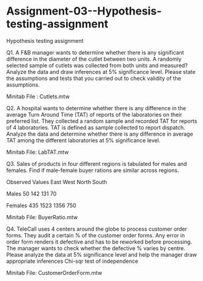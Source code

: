 # Assignment-03--Hypothesis-testing-assignment
Hypothesis testing assignment

Q1. A F&B manager wants to determine whether there is any significant difference in the diameter of the cutlet between two units. A randomly selected sample of cutlets was collected from both units and measured? Analyze the data and draw inferences at 5% significance level. Please state the assumptions and tests that you carried out to check validity of the assumptions.

Minitab File : Cutlets.mtw

Q2. A hospital wants to determine whether there is any difference in the average Turn Around Time (TAT) of reports of the laboratories on their preferred list. They collected a random sample and recorded TAT for reports of 4 laboratories. TAT is defined as sample collected to report dispatch.
Analyze the data and determine whether there is any difference in average TAT among the different laboratories at 5% significance level.
    
Minitab File: LabTAT.mtw

Q3. Sales of products in four different regions is tabulated for males and females. Find if male-female buyer rations are similar across regions.

Observed Values	East	West	North	South

Males	         50 	142	    131       70

Females         435	    1523   1356      750

Minitab File: BuyerRatio.mtw

Q4. TeleCall uses 4 centers around the globe to process customer order forms. They audit a certain %  of the customer order forms. Any error in order form renders it defective and has to be reworked before processing.  The manager wants to check whether the defective %  varies by centre. Please analyze the data at 5% significance level and help the manager draw appropriate inferences
Chi-sqr test of independence

Minitab File: CustomerOrderForm.mtw


  
 




